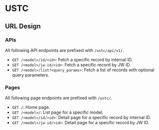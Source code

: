 # USTC

## URL Design

### APIs

All following API endpoints are prefixed with `/ustc/api/v1/`.

- `GET /<model>/id/<id>`: Fetch a specific record by internal ID.
- `GET /<model>/jw-id/<id>`: Fetch a specific record by JW ID.
- `GET /<model>/list?<query_params>`: Fetch a list of records with optional query parameters.

### Pages

All following page endpoints are prefixed with `/ustc/`.

- `GET /`: Home page.
- `GET /<model>/`: List page for a specific model.
- `GET /<model>/id/<id>`: Detail page for a specific record by internal ID.
- `GET /<model>/jw-id/<id>`: Detail page for a specific record by JW ID.

